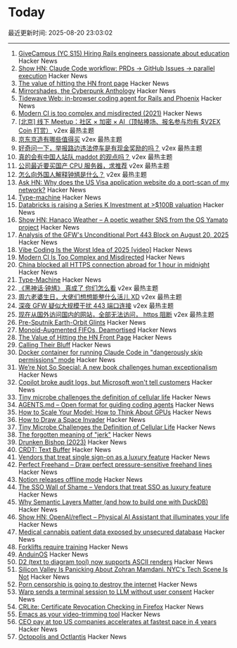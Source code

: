 # Today

最近更新时间: 2025-08-20 23:03:02

--- 
1. [GiveCampus (YC S15) Hiring Rails engineers passionate about education](https://givecampus.breezy.hr/p/0c4a97691730) Hacker News
2. [Show HN: Claude Code workflow: PRDs → GitHub Issues → parallel execution](https://github.com/automazeio/ccpm) Hacker News
3. [The value of hitting the HN front page](https://www.mooreds.com/wordpress/archives/3530) Hacker News
4. [Mirrorshades, the Cyberpunk Anthology](https://www.rudyrucker.com/mirrorshades/HTML/) Hacker News
5. [Tidewave Web: in-browser coding agent for Rails and Phoenix](https://tidewave.ai/blog/tidewave-web-phoenix-rails) Hacker News
6. [Modern CI is too complex and misdirected (2021)](https://gregoryszorc.com/blog/2021/04/07/modern-ci-is-too-complex-and-misdirected/) Hacker News
7. [[北京] 线下 Meetup：社区 × 加密 × AI（顶帖捧场、报名参与均有 $V2EX Coin 打赏）](https://www.v2ex.com/t/1153737) v2ex 最热主题
8. [京东京造有哪些值得买](https://www.v2ex.com/t/1153677) v2ex 最热主题
9. [好奇问一下，举报路边违法停车是有现金奖励的吗？](https://www.v2ex.com/t/1153638) v2ex 最热主题
10. [真的会有中国人站队 maddot 的观点吗？](https://www.v2ex.com/t/1153616) v2ex 最热主题
11. [公司最近要买国产 CPU 服务器，求推荐](https://www.v2ex.com/t/1153597) v2ex 最热主题
12. [怎么向外国人解释钟馗是什么？](https://www.v2ex.com/t/1153596) v2ex 最热主题
13. [Ask HN: Why does the US Visa application website do a port-scan of my network?](https://news.ycombinator.com/item?id=44959073) Hacker News
14. [Type-machine](https://arthi-chaud.github.io/posts/type-machine/) Hacker News
15. [Databricks is raising a Series K Investment at >$100B valuation](https://www.databricks.com/company/newsroom/press-releases/databricks-raising-series-k-investment-100-billion-valuation) Hacker News
16. [Show HN: Hanaco Weather – A poetic weather SNS from the OS Yamato project](https://github.com/osyamato/os-yamato) Hacker News
17. [Analysis of the GFW's Unconditional Port 443 Block on August 20, 2025](https://gfw.report/blog/gfw_unconditional_rst_20250820/en/) Hacker News
18. [Vibe Coding Is the Worst Idea of 2025 [video]](https://www.youtube.com/watch?v=1A6uPztchXk) Hacker News
19. [Modern CI Is Too Complex and Misdirected](https://gregoryszorc.com/blog/2021/04/07/modern-ci-is-too-complex-and-misdirected/) Hacker News
20. [China blocked all HTTPS connection abroad for 1 hour in midnight](https://gfw.report/blog/gfw_unconditional_rst_20250820/en/) Hacker News
21. [Type-Machine](https://arthi-chaud.github.io/posts/type-machine/) Hacker News
22. [《黑神话·钟馗》 真成了 你们怎么看](https://www.v2ex.com/t/1153588) v2ex 最热主题
23. [周六老婆生日，大佬们想想能整什么活儿 XD](https://www.v2ex.com/t/1153582) v2ex 最热主题
24. [深夜 GFW 疑似大规模干扰 443 端口连接](https://www.v2ex.com/t/1153568) v2ex 最热主题
25. [现在从国外访问国内的网站，全部无法访问， https 阻断](https://www.v2ex.com/t/1153562) v2ex 最热主题
26. [Pre-Sputnik Earth-Orbit Glints](https://www.overcomingbias.com/p/many-big-pre-sputnik-earth-orbit) Hacker News
27. [Monoid-Augmented FIFOs, Deamortised](https://pvk.ca/Blog/2025/08/19/monoid-augmented-fifos/) Hacker News
28. [The Value of Hitting the HN Front Page](https://www.mooreds.com/wordpress/archives/3530) Hacker News
29. [Calling Their Bluff](https://anguscheng.com/post/2025-08-13-calling-their-bluff/) Hacker News
30. [Docker container for running Claude Code in "dangerously skip permissions" mode](https://github.com/tintinweb/claude-code-container) Hacker News
31. [We’re Not So Special: A new book challenges human exceptionalism](https://democracyjournal.org/magazine/78/were-not-so-special/) Hacker News
32. [Copilot broke audit logs, but Microsoft won't tell customers](https://pistachioapp.com/blog/copilot-broke-your-audit-log) Hacker News
33. [Tiny microbe challenges the definition of cellular life](https://nautil.us/a-rogue-new-life-form-1232095/) Hacker News
34. [AGENTS.md – Open format for guiding coding agents](https://agents.md/) Hacker News
35. [How to Scale Your Model: How to Think About GPUs](https://jax-ml.github.io/scaling-book/gpus/) Hacker News
36. [How to Draw a Space Invader](https://muffinman.io/blog/invaders/) Hacker News
37. [Tiny Microbe Challenges the Definition of Cellular Life](https://nautil.us/a-rogue-new-life-form-1232095/) Hacker News
38. [The forgotten meaning of "jerk"](https://languagehat.com/the-forgotten-meaning-of-jerk/) Hacker News
39. [Drunken Bishop (2023)](https://re.factorcode.org/2023/08/drunken-bishop.html) Hacker News
40. [CRDT: Text Buffer](https://madebyevan.com/algos/crdt-text-buffer/) Hacker News
41. [Vendors that treat single sign-on as a luxury feature](https://sso.tax/) Hacker News
42. [Perfect Freehand – Draw perfect pressure-sensitive freehand lines](https://www.perfectfreehand.com/) Hacker News
43. [Notion releases offline mode](https://www.notion.com/help/guides/working-offline-in-notion-everything-you-need-to-know) Hacker News
44. [The SSO Wall of Shame – Vendors that treat SSO as luxury feature](https://sso.tax/) Hacker News
45. [Why Semantic Layers Matter (and how to build one with DuckDB)](https://motherduck.com/blog/semantic-layer-duckdb-tutorial/) Hacker News
46. [Show HN: OpenAI/reflect – Physical AI Assistant that illuminates your life](https://github.com/openai/openai-reflect) Hacker News
47. [Medical cannabis patient data exposed by unsecured database](https://www.wired.com/story/highly-sensitive-medical-cannabis-patient-data-exposed-by-unsecured-database/) Hacker News
48. [Forklifts require training](https://www.zacsweers.dev/forklifts-require-training/) Hacker News
49. [AnduinOS](https://www.anduinos.com/) Hacker News
50. [D2 (text to diagram tool) now supports ASCII renders](https://d2lang.com/blog/ascii/) Hacker News
51. [Silicon Valley Is Panicking About Zohran Mamdani. NYC's Tech Scene Is Not](https://www.wired.com/story/tech-executives-new-york-zohran-mamdani/) Hacker News
52. [Porn censorship is going to destroy the internet](https://mashable.com/article/age-verification-is-going-to-destroy-the-entire-internet) Hacker News
53. [Warp sends a terminal session to LLM without user consent](https://news.ycombinator.com/item?id=44953470) Hacker News
54. [CRLite: Certificate Revocation Checking in Firefox](https://hacks.mozilla.org/2025/08/crlite-fast-private-and-comprehensive-certificate-revocation-checking-in-firefox/) Hacker News
55. [Emacs as your video-trimming tool](https://xenodium.com/emacs-as-your-video-trimming-tool) Hacker News
56. [CEO pay at top US companies accelerates at fastest pace in 4 years](https://www.ft.com/content/d8da9877-a5d0-4ac2-87cd-236ff33d7269) Hacker News
57. [Octopolis and Octlantis](https://en.wikipedia.org/wiki/Octopolis_and_Octlantis) Hacker News
